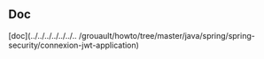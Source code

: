 ## Doc
[doc](../../../../../../.. /grouault/howto/tree/master/java/spring/spring-security/connexion-jwt-application)
